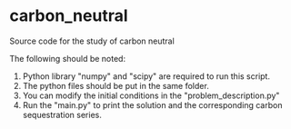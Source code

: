 # carbon_neutral
Source code for the study of carbon neutral

The following should be noted:
1. Python library "numpy" and "scipy" are required to run this script.
2. The python files should be put in the same folder.
3. You can modify the initial conditions in the "problem_description.py"
4. Run the "main.py" to print the solution and the corresponding carbon sequestration series.
